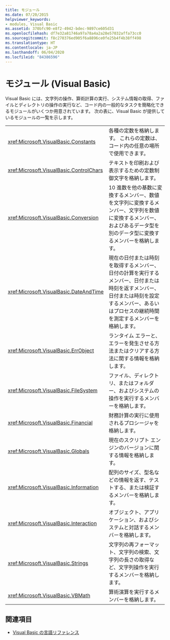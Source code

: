 ```yaml
---
title: モジュール
ms.date: 07/20/2015
helpviewer_keywords:
- modules, Visual Basic
ms.assetid: 370bfc90-e8f2-4942-bdec-9897ce605d31
ms.openlocfilehash: df7e32a81746a97a78a4a2a28e57032affa73cc0
ms.sourcegitcommit: f8c270376ed905f6a8896ce0fe25b4f4b38ff498
ms.translationtype: HT
ms.contentlocale: ja-JP
ms.lasthandoff: 06/04/2020
ms.locfileid: "84386596"
---
```

# <a name="modules-visual-basic"></a>モジュール (Visual Basic)

Visual Basic には、文字列の操作、算術計算の実行、システム情報の取得、ファイルとディレクトリの操作の実行など、コード内の一般的なタスクを簡略化できるモジュールがいくつか用意されています。 次の表に、Visual Basic が提供しているモジュールの一覧を示します。  
  
|||  
|---|---|  
|<xref:Microsoft.VisualBasic.Constants>|各種の定数を格納します。 これらの定数は、コード内の任意の場所で使用できます。|  
|<xref:Microsoft.VisualBasic.ControlChars>|テキストを印刷および表示するための定数制御文字を格納します。|  
|<xref:Microsoft.VisualBasic.Conversion>|10 進数を他の基数に変換するメンバー、数値を文字列に変換するメンバー、文字列を数値に変換するメンバー、およびあるデータ型を別のデータ型に変換するメンバーを格納します。|  
|<xref:Microsoft.VisualBasic.DateAndTime>|現在の日付または時刻を取得するメンバー、日付の計算を実行するメンバー、日付または時刻を返すメンバー、日付または時刻を設定するメンバー、あるいはプロセスの継続時間を測定するメンバーを格納します。|  
|<xref:Microsoft.VisualBasic.ErrObject>|ランタイム エラーと、エラーを発生させる方法またはクリアする方法に関する情報を格納します。|  
|<xref:Microsoft.VisualBasic.FileSystem>|ファイル、ディレクトリ、またはフォルダー、およびシステムの操作を実行するメンバーを格納します。|  
|<xref:Microsoft.VisualBasic.Financial>|財務計算の実行に使用されるプロシージャを格納します。|  
|<xref:Microsoft.VisualBasic.Globals>|現在のスクリプト エンジンのバージョンに関する情報を格納します。|  
|<xref:Microsoft.VisualBasic.Information>|配列のサイズ、型名などの情報を返す、テストする、または検証するメンバーを格納します。|  
|<xref:Microsoft.VisualBasic.Interaction>|オブジェクト、アプリケーション、およびシステムと対話するメンバーを格納します。|  
|<xref:Microsoft.VisualBasic.Strings>|文字列の再フォーマット、文字列の検索、文字列の長さの取得など、文字列操作を実行するメンバーを格納します。|  
|<xref:Microsoft.VisualBasic.VBMath>|算術演算を実行するメンバーを格納します。|  
  
## <a name="see-also"></a>関連項目

- [Visual Basic の言語リファレンス](index.md)
